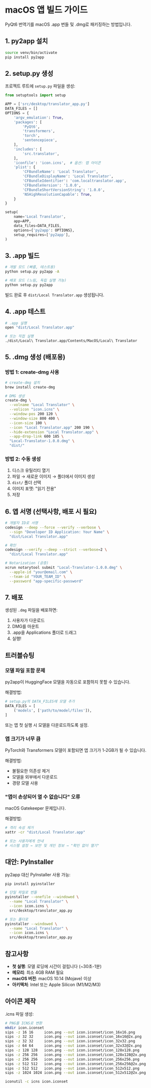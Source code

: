 # macOS 앱 빌드 가이드

PyQt6 번역기를 macOS .app 번들 및 .dmg로 패키징하는 방법입니다.

## 1. py2app 설치

```bash
source venv/bin/activate
pip install py2app
```

## 2. setup.py 생성

프로젝트 루트에 `setup.py` 파일을 생성:

```python
from setuptools import setup

APP = ['src/desktop/translator_app.py']
DATA_FILES = []
OPTIONS = {
    'argv_emulation': True,
    'packages': [
        'PyQt6',
        'transformers',
        'torch',
        'sentencepiece',
    ],
    'includes': [
        'src.translator',
    ],
    'iconfile': 'icon.icns',  # 옵션: 앱 아이콘
    'plist': {
        'CFBundleName': 'Local Translator',
        'CFBundleDisplayName': 'Local Translator',
        'CFBundleIdentifier': 'com.localtranslator.app',
        'CFBundleVersion': '1.0.0',
        'CFBundleShortVersionString': '1.0.0',
        'NSHighResolutionCapable': True,
    }
}

setup(
    name='Local Translator',
    app=APP,
    data_files=DATA_FILES,
    options={'py2app': OPTIONS},
    setup_requires=['py2app'],
)
```

## 3. .app 빌드

```bash
# 개발 모드 (빠름, 테스트용)
python setup.py py2app -A

# 배포 모드 (느림, 독립 실행 가능)
python setup.py py2app
```

빌드 완료 후 `dist/Local Translator.app` 생성됩니다.

## 4. .app 테스트

```bash
# .app 실행
open "dist/Local Translator.app"

# 또는 직접 실행
./dist/Local\ Translator.app/Contents/MacOS/Local\ Translator
```

## 5. .dmg 생성 (배포용)

### 방법 1: create-dmg 사용

```bash
# create-dmg 설치
brew install create-dmg

# DMG 생성
create-dmg \
  --volname "Local Translator" \
  --volicon "icon.icns" \
  --window-pos 200 120 \
  --window-size 800 400 \
  --icon-size 100 \
  --icon "Local Translator.app" 200 190 \
  --hide-extension "Local Translator.app" \
  --app-drop-link 600 185 \
  "Local-Translator-1.0.0.dmg" \
  "dist/"
```

### 방법 2: 수동 생성

1. 디스크 유틸리티 열기
2. 파일 → 새로운 이미지 → 폴더에서 이미지 생성
3. `dist/` 폴더 선택
4. 이미지 포맷: "읽기 전용"
5. 저장

## 6. 앱 서명 (선택사항, 배포 시 필요)

```bash
# 개발자 ID로 서명
codesign --deep --force --verify --verbose \
  --sign "Developer ID Application: Your Name" \
  "dist/Local Translator.app"

# 확인
codesign --verify --deep --strict --verbose=2 \
  "dist/Local Translator.app"

# Notarization (공증)
xcrun notarytool submit "Local-Translator-1.0.0.dmg" \
  --apple-id "your@email.com" \
  --team-id "YOUR_TEAM_ID" \
  --password "app-specific-password"
```

## 7. 배포

생성된 `.dmg` 파일을 배포하면:
1. 사용자가 다운로드
2. DMG를 마운트
3. .app을 Applications 폴더로 드래그
4. 실행!

## 트러블슈팅

### 모델 파일 포함 문제

py2app이 HuggingFace 모델을 자동으로 포함하지 못할 수 있습니다.

해결방법:
```python
# setup.py의 DATA_FILES에 모델 추가
DATA_FILES = [
    ('models', ['path/to/model/files']),
]
```

또는 앱 첫 실행 시 모델을 다운로드하도록 설정.

### 앱 크기가 너무 큼

PyTorch와 Transformers 모델이 포함되면 앱 크기가 1-2GB가 될 수 있습니다.

해결방법:
- 불필요한 의존성 제거
- 모델을 외부에서 다운로드
- 경량 모델 사용

### "앱이 손상되어 열 수 없습니다" 오류

macOS Gatekeeper 문제입니다.

해결방법:
```bash
# 격리 속성 제거
xattr -cr "dist/Local Translator.app"

# 또는 사용자에게 안내
# 시스템 설정 → 보안 및 개인 정보 → "확인 없이 열기"
```

## 대안: PyInstaller

py2app 대신 PyInstaller 사용 가능:

```bash
pip install pyinstaller

# 단일 파일로 번들
pyinstaller --onefile --windowed \
  --name "Local Translator" \
  --icon icon.icns \
  src/desktop/translator_app.py

# 또는 폴더로
pyinstaller --windowed \
  --name "Local Translator" \
  --icon icon.icns \
  src/desktop/translator_app.py
```

## 참고사항

- **첫 실행**: 모델 로딩에 시간이 걸립니다 (~30초-1분)
- **메모리**: 최소 4GB RAM 필요
- **macOS 버전**: macOS 10.14 (Mojave) 이상
- **아키텍처**: Intel 또는 Apple Silicon (M1/M2/M3)

## 아이콘 제작

.icns 파일 생성:
```bash
# PNG를 ICNS로 변환
mkdir icon.iconset
sips -z 16 16     icon.png --out icon.iconset/icon_16x16.png
sips -z 32 32     icon.png --out icon.iconset/icon_16x16@2x.png
sips -z 32 32     icon.png --out icon.iconset/icon_32x32.png
sips -z 64 64     icon.png --out icon.iconset/icon_32x32@2x.png
sips -z 128 128   icon.png --out icon.iconset/icon_128x128.png
sips -z 256 256   icon.png --out icon.iconset/icon_128x128@2x.png
sips -z 256 256   icon.png --out icon.iconset/icon_256x256.png
sips -z 512 512   icon.png --out icon.iconset/icon_256x256@2x.png
sips -z 512 512   icon.png --out icon.iconset/icon_512x512.png
sips -z 1024 1024 icon.png --out icon.iconset/icon_512x512@2x.png

iconutil -c icns icon.iconset
```
